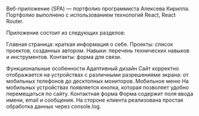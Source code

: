 
Веб-приложение (SPA) — портфолио программиста Алексева Кирилла. Портфолио выполнено с использованием технологий React, React Router.

Приложение состоит из следующих разделов:

Главная страница: краткая информация о себе.
Проекты: список проектов, созданных автором.
Навыки: перечень технических навыков и инструментов.
Контакты: форма для связи.

Функциональные особенности
Адаптивный дизайн
Сайт корректно отображается на устройствах с различными разрешениями экрана: от мобильных телефонов до десктопных мониторов.
Мобильное меню
На мобильных устройствах появляется кнопка, которая позволяет удобно перемещаться по сайту.
Контактная форма
Форма содержит поля ввода имени, email и сообщения. На стороне клиента реализована простая обработка данных через console.log.

